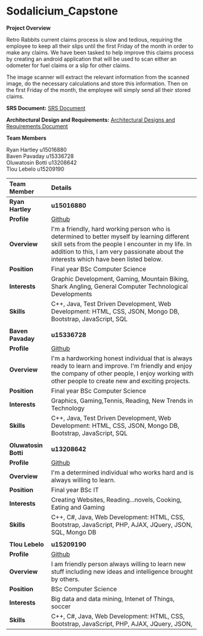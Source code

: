 # Sodalicium_Capstone

**Project Overview**

Retro Rabbits current claims process is slow and tedious, requiring the employee to keep all their slips until the first Friday of the month in order to make any claims. We have been tasked to help improve this claims process by creating an android application that will be used to scan either an odometer for fuel claims or a slip for other claims.

The image scanner will extract the relevant information from the scanned image, do the necessary calculations and store this information. Then on the first Friday of the month, the employee will simply send all their stored claims.

**SRS Document:**
<a href="https://github.com/cos301-2019-se/Reformed-Rabbit-Requisitions-Routine/blob/master/Documentation/Demo%201.pdf" target="_blank">SRS Document</a>

**Architectural Design and Requirements:**
<a href="https://github.com/cos301-2019-se/Reformed-Rabbit-Requisitions-Routine/blob/master/Documentation/Demo%202.pdf" target="_blank">Architectural Designs and Requirements Document</a>



**Team Members**

Ryan Hartley u15016880 <br>
Baven Pavaday u15336728 <br>
Oluwatosin Botti u13208642 <br>
Tlou Lebelo u15209190 <br>

|Team Member | Details | 
| :---         | :---         |  
|**Ryan Hartley**|    **u15016880**   |
|**Profile** |<a href="https://github.com/RyanH08" target="_blank">Github</a>|
|**Overview**|I&#39;m a friendly, hard working person who is determined to better myself by learning different skill sets from the people I encounter in my life. In addition to this, I am very passionate about the interests which have been listed below.   |
|**Position** |Final year BSc Computer Science|
|**Interests** |Graphic Development, Gaming, Mountain Biking, Shark Angling, General Computer Technological Developments|
|**Skills**|C++, Java, Test Driven Development, Web Development: HTML, CSS, JSON, Mongo DB, Bootstrap, JavaScript, SQL|
|        |
|**Baven Pavaday**|**u15336728** |
|**Profile** |<a href="https://github.com/Baven253" target="_blank">Github</a>|
|**Overview**|I&#39;m a hardworking honest individual that is always ready to learn and improve. I&#39;m friendly and enjoy the company of other people, I enjoy working with other people to create new and exciting projects.  |
|**Position** |Final year BSc Computer Science|
|**Interests** |Graphics, Gaming,Tennis, Reading, New Trends in Technology|
|**Skills**|C++, Java, Test Driven Development, Web Development: HTML, CSS, JSON, Mongo DB, Bootstrap, JavaScript, SQL|
|       |
|**Oluwatosin Botti**|**u13208642** |
|**Profile** |<a href="https://github.com/olwabott" target="_blank">Github</a>|
|**Overview**|I&#39;m a determined individual who works hard and is always willing to learn. |
|**Position** |Final year BSc IT|
|**Interests** |Creating Websites, Reading...novels, Cooking, Eating and Gaming|
|**Skills**|C++, C#, Java, Web Development: HTML, CSS, Bootstrap, JavaScript, PHP, AJAX, JQuery, JSON, SQL, Mongo DB|
|       |
|**Tlou Lebelo**|**u15209190** |
|**Profile** |<a href="https://github.com/Kgatishi" target="_blank">Github</a>|
|**Overview**|I am friendly person always willing to learn new stuff including new ideas and intelligence brought by others. |
|**Position** |BSc Computer Science|
|**Interests** |Big data and data mining, Intenet of Things, soccer|
|**Skills**|C++, C#, Java, Web Development: HTML, CSS, Bootstrap, JavaScript, PHP, AJAX, JQuery, JSON,
